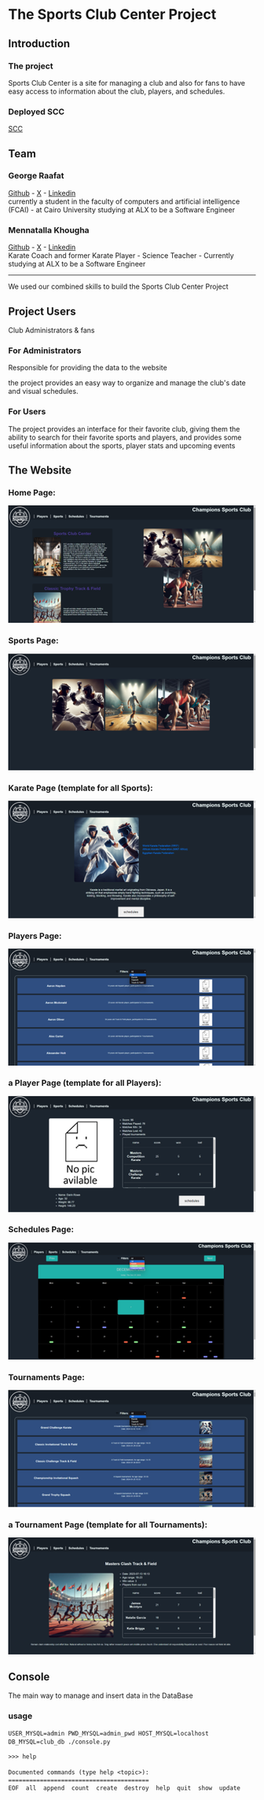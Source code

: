 # The Sports Club Center Project

## Introduction

### The project 

Sports Club Center is a site for managing a club and also for fans to have easy access to information about the club, players, and schedules. 

### Deployed SCC

[SCC](http://george-devs.tech/club)

## Team

### George Raafat
[Github](https://github.com/5XGeorgeX5) - [X](https://twitter.com/George_raafat1) - [Linkedin](https://www.linkedin.com/in/george-raafat-429047270/)  
currently a student in the faculty of computers and artificial intelligence (FCAI) - at Cairo University studying at ALX to be a Software Engineer

### Mennatalla Khougha 
[Github](https://github.com/Mennatalla-Khougha) - [X](https://twitter.com/MenmenKhougha) - [Linkedin](https://www.linkedin.com/in/mennatalla-khougha-6105a720b/)  
Karate Coach and former Karate Player - Science Teacher - Currently studying at ALX to be a Software Engineer 

---
We used our combined skills to build the Sports Club Center Project 

## Project Users

Club Administrators & fans 

### For Administrators

Responsible for providing the data to the website

the project provides an easy way to organize and manage the club's date and visual schedules.

### For Users

The project provides an interface for their favorite club, giving them the ability to search for their favorite sports and players, and provides some useful information about the sports, player stats and upcoming events

## The Website

### Home Page:

![Home Page](Website_images/home_page.png)

### Sports Page:

![Sports Page](Website_images/sports_page.png)

### Karate Page (template for all Sports):

![Karate Page](Website_images/karate_page.png)

### Players Page:

![Players Page](Website_images/players_page.png)

### a Player Page (template for all Players):

![a Player Page](Website_images/a_player_page.png)

### Schedules Page:

![Schedules Page](Website_images/schedules_page.png)

### Tournaments Page:

![Tournaments Page](Website_images/tournaments_page.png)

### a Tournament Page (template for all Tournaments):

![a Tournament Page](Website_images/a_tournament_page.png)

## Console

The main way to manage and insert data in the DataBase

### usage

`USER_MYSQL=admin PWD_MYSQL=admin_pwd HOST_MYSQL=localhost DB_MYSQL=club_db ./console.py`

```text
>>> help

Documented commands (type help <topic>):
========================================
EOF  all  append  count  create  destroy  help  quit  show  update
```

